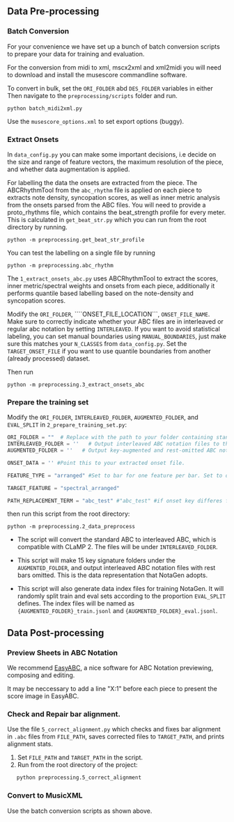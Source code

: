 ## Data Pre-processing

### Batch Conversion
For your convenience we have set up a bunch of batch conversion scripts to prepare your data for training and evaluation. 

For the conversion from midi to xml, mscx2xml and xml2midi you will need to 
download and install the musescore commandline software. 

To convert in bulk, set the ```ORI_FOLDER``` abd ```DES_FOLDER``` variables in either 
Then navigate to the `preprocessing/scripts` folder and run.

```
python batch_midi2xml.py
```

Use the ```musescore_options.xml``` to set export options (buggy).  

### Extract Onsets

In `data_config.py` you can make some important decisions, i.e decide on the size and range of feature vectors, the maximum resolution of the piece, and whether data augmentation is applied.

For labelling the data the onsets are extracted from the piece. The ABCRhythmTool from the  `abc_rhythm` file is applied on each piece to extracts note density, syncopation scores, as well as inner metric analysis from the onsets parsed from the ABC files. You will need to provide a proto_rhythms file, which contains the beat_strength profile for every meter. This is calculated in `get_beat_str.py` which you can run from the root directory by running.

```
python -m preprocessing.get_beat_str_profile 
```

You can test the labelling on a single file by running 
```
python -m preprocessing.abc_rhythm
```

The `1_extract_onsets_abc.py` uses ABCRhythmTool to extract the scores, inner metric/spectral weights and onsets from each piece, additionally it performs quantile based labelling based on the note-density and syncopation scores.



Modify the ```ORI_FOLDER```, ````ONSET_FILE_LOCATION```, `ONSET_FILE_NAME`. Make sure to correctly indicate whether your ABC files are in interleaved or regular abc notation by setting `INTERLEAVED`. If you want to avoid statistical labeling, you can set manual boundaries using `MANUAL_BOUNDARIES`, just make sure this matches your `N_CLASSES` from `data_config.py`. Set the `TARGET_ONSET_FILE` if you want to use quantile boundaries from another (already processed) dataset. 

Then run

```
python -m preprocessing.3_extract_onsets_abc
```

### Prepare the training set


Modify the ```ORI_FOLDER```, ```INTERLEAVED_FOLDER```, ```AUGMENTED_FOLDER```, and ```EVAL_SPLIT``` in ```2_prepare_training_set.py```:
  
  ```python
  ORI_FOLDER = ""  # Replace with the path to your folder containing standard ABC notation files
INTERLEAVED_FOLDER = ''   # Output interleaved ABC notation files to this folder
AUGMENTED_FOLDER = ''   # Output key-augmented and rest-omitted ABC notation files to this folder

ONSET_DATA = '' #Point this to your extracted onset file.

FEATURE_TYPE = "arranged" #Set to bar for one feature per bar. Set to onset for one features per onset, Set to arranged for one feature per onset already arranged by

TARGET_FEATURE = "spectral_arranged"

PATH_REPLACEMENT_TERM = "abc_test" #"abc_test" #if onset key differes from file location. (default is abc)

  ```
  then run this script from the root directory:
  ```
  python -m preprocessing.2_data_preprocess
  ```
  - The script will convert the standard ABC to interleaved ABC, which is compatible with CLaMP 2. The files will be under ```INTERLEAVED_FOLDER```.

  - This script will make 15 key signature folders under the ```AUGMENTED_FOLDER```, and output interleaved ABC notation files with rest bars omitted. This is the data representation that NotaGen adopts.
  
  - This script will also generate data index files for training NotaGen. It will randomly split train and eval sets according to the proportion ```EVAL_SPLIT``` defines. The index files will be named as ```{AUGMENTED_FOLDER}_train.jsonl``` and ```{AUGMENTED_FOLDER}_eval.jsonl```.

## Data Post-processing

### Preview Sheets in ABC Notation

We recommend [EasyABC](https://sourceforge.net/projects/easyabc/), a nice software for ABC Notation previewing, composing and editing.

It may be neccessary to add a line "X:1" before each piece to present the score image in EasyABC.

### Check and Repair bar alignment. 
Use the file `5_correct_alignment.py` which checks and fixes bar alignment in `.abc` files from `FILE_PATH`, saves corrected files to `TARGET_PATH`, and prints alignment stats.

1. Set `FILE_PATH` and `TARGET_PATH` in the script.
2. Run from the root directory of the project:
```bash
   python preprocessing.5_correct_alignment
```

### Convert to MusicXML
Use the batch conversion scripts as shown above.
